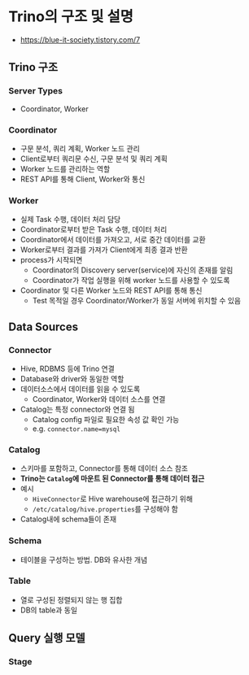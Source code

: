 # Trino의 구조 및 설명
- https://blue-it-society.tistory.com/7

## Trino 구조

### Server Types
- Coordinator, Worker

### Coordinator
- 구문 분석, 쿼리 계획, Worker 노드 관리
- Client로부터 쿼리문 수신, 구문 분석 및 쿼리 계획
- Worker 노드를 관리하는 역할
- REST API를 통해 Client, Worker와 통신

### Worker
- 실제 Task 수행, 데이터 처리 담당
- Coordinator로부터 받은 Task 수행, 데이터 처리
- Coordinator에서 데이터를 가져오고, 서로 중간 데이터를 교환
- Worker로부터 결과를 가져가 Client에게 최종 결과 반환
- process가 시작되면
  - Coordinator의 Discovery server(service)에 자신의 존재를 알림
  - Coordinator가 작업 실행을 위해 worker 노드를 사용할 수 있도록
- Coordinator 및 다른 Worker 노드와 REST API를 통해 통신
  - Test 목적일 경우 Coordinator/Worker가 동일 서버에 위치할 수 있음

## Data Sources

### Connector
- Hive, RDBMS 등에 Trino 연결
- Database와 driver와 동일한 역할
- 데이터소스에서 데이터를 읽을 수 있도록
  - Coordinator, Worker와 데이터 소스를 연결
- Catalog는 특정 connector와 연결 됨
  - Catalog config 파일로 필요한 속성 값 확인 가능
  - e.g. `connector.name=mysql`

### Catalog
- 스키마를 포함하고, Connector를 통해 데이터 소스 참조
- **Trino는 `Catalog`에 마운트 된 Connector를 통해 데이터 접근**
- 예시
  - `HiveConnector`로 Hive warehouse에 접근하기 위해
  - `/etc/catalog/hive.properties`를 구성해야 함
- Catalog내에 schema들이 존재

### Schema
- 테이블을 구성하는 방법. DB와 유사한 개념

### Table
- 열로 구성된 정렬되지 않는 행 집합
- DB의 table과 동일

## Query 실행 모델

### Stage
